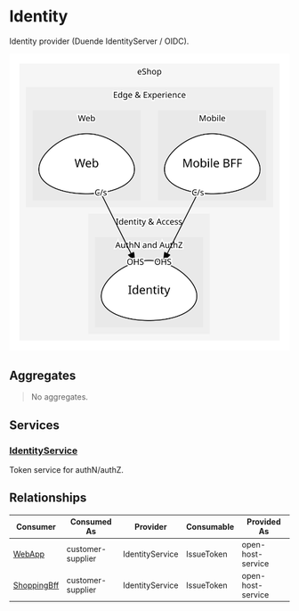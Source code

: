 

# Identity
Identity provider (Duende IdentityServer / OIDC).

![contextmap](./contextmap.svg)

## Aggregates
> No aggregates.
	
## Services

### [IdentityService](services/identity_service/index.md)
Token service for authN/authZ.



## Relationships
| Consumer | Consumed As | Provider | Consumable | Provided As |
| --- | --- | --- | --- | --- |
| [WebApp](../../../../../edge_&_experience/subdomains/web/boundedcontexts/web/services/web_app/index.md) | customer-supplier | IdentityService | IssueToken | open-host-service |
| [ShoppingBff](../../../../../edge_&_experience/subdomains/mobile/boundedcontexts/mobile_bff/services/shopping_bff/index.md) | customer-supplier | IdentityService | IssueToken | open-host-service |


